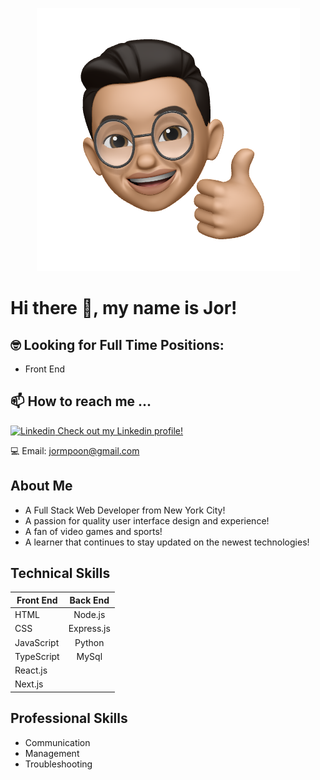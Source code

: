 <p align="center">
  <img src="/img/JMPlogo.png">
</p>



# Hi there 👋, my name is Jor! 

## 🤓 Looking for Full Time Positions:

- Front End



## 📫 How to reach me ...

<i class="fab fa-linkedin"></i> [![Linkedin](https://i.stack.imgur.com/gVE0j.png) Check out my Linkedin profile!](https://www.linkedin.com/in/jor-ming-poon/)

💻 Email: jormpoon@gmail.com

## About Me

- A Full Stack Web Developer from New York City!
- A passion for quality user interface design and experience!
- A fan of video games and sports!
- A learner that continues to stay updated on the newest technologies!

## Technical Skills

| Front End       | Back End          |
| ------------- |:-------------:| 
| HTML     | Node.js | 
| CSS     | Express.js     |  
| JavaScript |   Python  |   
| TypeScript |     MySql |
| React.js |     
| Next.js |     

## Professional Skills

- Communication
- Management
- Troubleshooting


<!--
**JorPoon/JorPoon** is a ✨ _special_ ✨ repository because its `README.md` (this file) appears on your GitHub profile.

Here are some ideas to get you started:

- 🔭 I’m currently working on ...
- 🌱 I’m currently learning ...
- 👯 I’m looking to collaborate on ...
- 🤔 I’m looking for help with ...
- 💬 Ask me about ...
- 📫 How to reach me: ...
- 😄 Pronouns: ...
- ⚡ Fun fact: ...
-->
